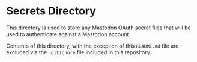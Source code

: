 # Secrets Directory

This directory is used to store any Mastodon OAuth secret files that will be used to authenticate against a Mastodon account.

Contents of this directory, with the exception of this `README.md` file are excluded via the `.gitignore` file included in this repository.
